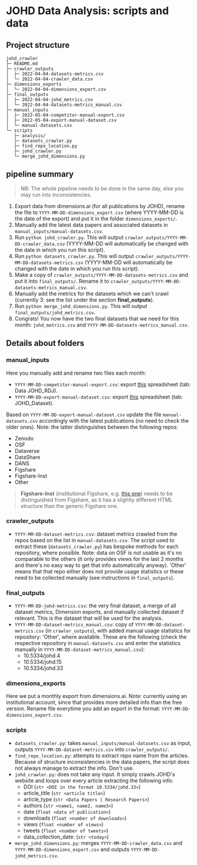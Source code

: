 # JOHD Data Analysis: scripts and data

## Project structure
```
johd_crawler
├─ README.md
├─ crawler_outputs
│  ├─ 2022-04-04-datasets-metrics.csv
│  └─ 2022-04-04-crawler_data.csv
├─ dimensions_exports
│  └─ 2022-04-04-dimensions_export.csv
├─ final_outputs
│  ├─ 2022-04-04-johd_metrics.csv
│  └─ 2022-04-04-datasets-metrics_manual.csv
├─ manual_inputs
│  ├─ 2022-05-04-competitor-manual-export.csv
│  ├─ 2022-05-04-export-manual-dataset.csv
│  └─ manual-datasets.csv
└─ scripts
   ├─ analysis/
   ├─ datasets_crawler.py
   ├─ find_repo_location.py
   ├─ johd_crawler.py
   └─ merge_johd_dimensions.py
```

## pipeline summary
> NB: The whole pipeline needs to be done in the same day, else you may run into inconsistencies.
1. Export data from dimensions.ai (for all publications by JOHD), rename the file to `YYYY-MM-DD-dimensions_export.csv` (where YYYY-MM-DD is the date of the export) and put it in the folder `dimensions_exports/`.
2. Manually add the latest data papers and associated datasets in `manual_inputs/manual-datasets.csv`.
3. Run `python johd_crawler.py`. This will output `crawler_outputs/YYYY-MM-DD-crawler_data.csv` (YYYY-MM-DD will automatically be changed with the date in which you run this script).
4. Run `python datasets_crawler.py`. This will output `crawler_outputs/YYYY-MM-DD-datasets-metrics.csv` (YYYY-MM-DD will automatically be changed with the date in which you run this script).
5. Make a copy of `crawler_outputs/YYYY-MM-DD-datasets-metrics.csv` and put it into `final_outputs/`. Rename it to `crawler_outputs/YYYY-MM-DD-datasets-metrics_manual.csv`.
6. Manually add the metrics for the datasets which we can't crawl (currently 3: see the list under the section **final_outputs**).
7. Run `python merge_johd_dimensions.py`. This will output `final_outputs/johd_metrics.csv`.
8. Congrats! You now have the two final datasets that we need for this month: `johd_metrics.csv` and `YYYY-MM-DD-datasets-metrics_manual.csv`.

## Details about folders

### manual_inputs
Here you manually add and rename two files each month:
- `YYYY-MM-DD-competitor-manual-export.csv`: export [this](https://docs.google.com/spreadsheets/d/11MziEnCBh-Wz_GzBHi1PcM4p947yE9Nn/edit#gid=1230857751) spreadsheet (tab: Data JOHD_RDJ).
- `YYYY-MM-DD-export-manual-dataset.csv`: export [this](https://docs.google.com/spreadsheets/d/11MziEnCBh-Wz_GzBHi1PcM4p947yE9Nn/edit#gid=1230857751) spreadsheet (tab: JOHD_Dataset).

Based on `YYYY-MM-DD-export-manual-dataset.csv` update the file `manual-datasets.csv` accordingly with the latest publications (no need to check the older ones). Note: the latter distinguishes between the following repos:
- Zenodo
- OSF
- Dataverse
- DataShare
- DANS
- Figshare
- Figshare-Inst
- Other

> **Figshare-Inst** (institutional Figshare, e.g. [this one](https://kilthub.cmu.edu/articles/dataset/DH_Conference_Index_Data_-_9_22_2020/12987959/1)) needs to be distinguished from Figshare, as it has a slightly different HTML structure than the generic Figshare one.

### crawler_outputs
- `YYYY-MM-DD-dataset-metrics.csv`: dataset metrics crawled from the repos based on the list in `manual-datasets.csv`. The script used to extract these (`datasets_crawler.py`) has bespoke methods for each repository, where possible. Note: data on OSF is not usable as it's no comparable to the others (it only provides views for the last 2 months and there's no easy way to get that info automatically anyway). 'Other' means that that repo either does not provide usage statistics or these need to be collected manually (see instructions in `final_outputs`).

### final_outputs
- `YYYY-MM-DD-johd-metrics.csv`: the very final dataset, a merge of all dataset metrics, Dimension exports, and manually collected dataset if relevant. This is the dataset that will be used for the analysis.
- `YYYY-MM-DD-dataset-metrics_manual.csv`: copy of `YYYY-MM-DD-dataset-metrics.csv` (in `crawler_outputs`), with added manual usage statistics for repository: 'Other', where available. These are the following (check the respective repository in `manual-datasets.csv` and enter the statistics manually in `YYYY-MM-DD-dataset-metrics_manual.csv`):
    - 10.5334/johd.4
    - 10.5334/johd.15
    - 10.5334/johd.33

### dimensions_exports
Here we put a monthly export from dimensions.ai. Note: currently using an institutional account, since that provides more detailed info than the free version. Rename file everytime you add an export in the format: `YYYY-MM-DD-dimensions_export.csv`.

### scripts
- `datasets_crawler.py`: takes `manual_inputs/manual-datasets.csv` as input, outputs `YYYY-MM-DD-dataset-metrics.csv` into `crawler_outputs/`.
- `find_repo_location.py`: attempts to extract repo name from the articles. Because of structure inconsistencies in the data papers, the script does not always manage to extract the info. Don't use.
- `johd_crawler.py`: does not take any input. It simply crawls JOHD's website and loops over every article extracting the following info:
    - DOI (`str <DOI in the format 10.5334/johd.33>`)
    - article_title (`str <article title>`)
    - article_type (`str <Data Papers | Research Papers>`)
    - authors (`str <name1, name2, name3>`)
    - date (`float <data of publication>`)
    - downloads (`float <number of downloads>`)
    - views (`float <number of views>`)
    - tweets (`float <number of tweets>`)
    - data_collection_date: (`str <today>`)
- `merge_johd_dimensions.py`: merges `YYYY-MM-DD-crawler_data.csv` and `YYYY-MM-DD-dimensions_export.csv` and outputs `YYYY-MM-DD-johd_metrics.csv`.
